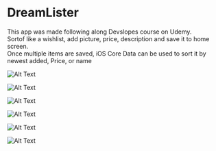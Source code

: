 # DreamLister  
This app was made following along Devslopes course on Udemy.  
Sortof like a wishlist, add picture, price, description and save it to home screen.  
Once multiple items are saved, iOS Core Data can be used to sort it by newest added, Price, or name  

![Alt Text](https://github.com/Brandon9721/DreamLister/blob/master/InitialLoad.png)  

![Alt Text](https://github.com/Brandon9721/DreamLister/blob/master/AddDreams.png)

![Alt Text](AskPermissionforcamera.png)  

![Alt Text](https://github.com/Brandon9721/DreamLister/blob/master/FinishedInfo.png)  

![Alt Text](https://github.com/Brandon9721/DreamLister/blob/master/ItemAddedToHomeScreen.png)  

![Alt Text](https://github.com/Brandon9721/DreamLister/blob/master/CoreDataSortsIt.png)
